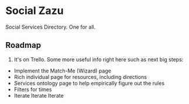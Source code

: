 Social Zazu
===================

Social Services Directory. One for all.

## Roadmap
1. It's on Trello. Some more useful info right here such as next big steps:
* Implement the Match-Me (Wizard) page
* Rich individual page for resources, including directions
* Services ontology page to help empirically figure out the rules
* Filters for times
* Iterate Iterate Iterate
